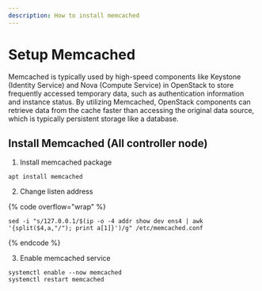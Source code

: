 ```yaml
---
description: How to install memcached
---
```


# Setup Memcached

Memcached is typically used by high-speed components like Keystone (Identity Service) and Nova (Compute Service) in OpenStack to store frequently accessed temporary data, such as authentication information and instance status. By utilizing Memcached, OpenStack components can retrieve data from the cache faster than accessing the original data source, which is typically persistent storage like a database.



## Install Memcached (All controller node)

1. Install memcached package

```
apt install memcached
```

2. Change listen address

{% code overflow="wrap" %}
```
sed -i "s/127.0.0.1/$(ip -o -4 addr show dev ens4 | awk '{split($4,a,"/"); print a[1]}')/g" /etc/memcached.conf
```
{% endcode %}

3. Enable memcached service

```
systemctl enable --now memcached
systemctl restart memcached
```


